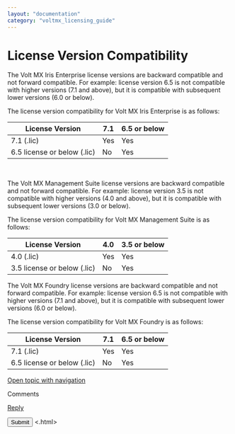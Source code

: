 ```yaml
---
layout: "documentation"
category: "voltmx_licensing_guide"
---
```

                            


License Version Compatibility
=============================

The Volt MX Iris Enterprise license versions are backward compatible and not forward compatible. For example: license version 6.5 is not compatible with higher versions (7.1 and above), but it is compatible with subsequent lower versions (6.0 or below).

The license version compatibility for Volt MX Iris Enterprise is as follows:

  
| License Version | 7.1 | 6.5 or below |
| --- | --- | --- |
| 7.1 (.lic) | Yes | Yes |
| 6.5 license or below (.lic) | No | Yes |

 

The Volt MX Management Suite license versions are backward compatible and not forward compatible. For example: license version 3.5 is not compatible with higher versions (4.0 and above), but it is compatible with subsequent lower versions (3.0 or below).

The license version compatibility for Volt MX Management Suite is as follows:

| License Version | 4.0 | 3.5 or below |
| --- | --- | --- |
| 4.0 (.lic) | Yes | Yes |
| 3.5 license or below (.lic) | No | Yes |

The Volt MX Foundry license versions are backward compatible and not forward compatible. For example: license version 6.5 is not compatible with higher versions (7.1 and above), but it is compatible with subsequent lower versions (6.0 or below).

The license version compatibility for Volt MX Foundry is as follows:

| License Version | 7.1 | 6.5 or below |
| --- | --- | --- |
| 7.1 (.lic) | Yes | Yes |
| 6.5 license or below (.lic) | No | Yes |

[Open topic with navigation](../Content/License_Version_Compatibility.html)

Comments

[Reply](#)

 

</div> <input class="comment-submit" type="button" value="Submit" > </div> </div> </body> <.html></x-turndown>
